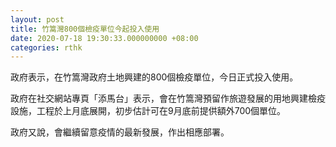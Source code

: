 ```yaml
---
layout: post
title: 竹篙灣800個檢疫單位今起投入使用
date: 2020-07-18 19:30:33.000000000 +08:00
categories: rthk
---
```


政府表示，在竹篙灣政府土地興建的800個檢疫單位，今日正式投入使用。

政府在社交網站專頁「添馬台」表示，會在竹篙灣預留作旅遊發展的用地興建檢疫設施，工程於上月底展開，初步估計可在9月底前提供額外700個單位。

政府又說，會繼續留意疫情的最新發展，作出相應部署。
